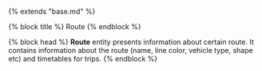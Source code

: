 {% extends "base.md" %}

{% block title %}
Route
{% endblock %}

{% block head %}
**Route** entity presents information about certain route. It contains information
about the route (name, line color, vehicle type, shape etc) and timetables for trips.
{% endblock %}
